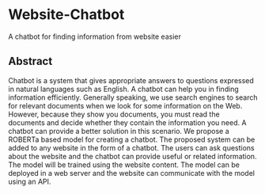 # Website-Chatbot
A chatbot for finding information from website easier

## Abstract
Chatbot is a system that gives appropriate answers to questions expressed in natural languages such as English. A chatbot can help you in finding information efficiently. Generally speaking, we use search engines to search for relevant documents when we look for some information on the Web. However, because they show you documents, you must read the documents and decide whether they contain the information you need. A chatbot can provide a better solution in this scenario.
We propose a ROBERTa based model for creating a chatbot. The proposed system can be added to any website in the form of a chatbot. The users can ask questions about the website and the chatbot can provide useful or related information. The model will be trained using the website content. The model can be deployed in a web server and the website can communicate with the model using an API.